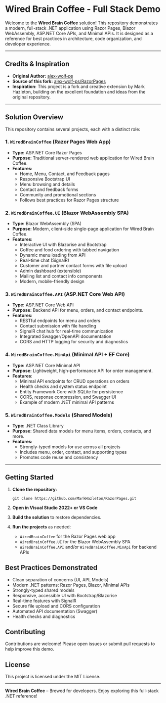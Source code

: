 # Wired Brain Coffee - Full Stack Demo

Welcome to the **Wired Brain Coffee** solution! This repository demonstrates a modern, full-stack .NET application using Razor Pages, Blazor WebAssembly, ASP.NET Core APIs, and Minimal APIs. It is designed as a reference for best practices in architecture, code organization, and developer experience.

---

## Credits & Inspiration

- **Original Author:** [alex-wolf-ps](https://github.com/alex-wolf-ps)
- **Source of this fork:** [alex-wolf-ps/RazorPages](https://github.com/alex-wolf-ps/RazorPages)
- **Inspiration:** This project is a fork and creative extension by Mark Hazleton, building on the excellent foundation and ideas from the original repository.

---

## Solution Overview

This repository contains several projects, each with a distinct role:

### 1. `WiredBrainCoffee` (Razor Pages Web App)

- **Type:** ASP.NET Core Razor Pages
- **Purpose:** Traditional server-rendered web application for Wired Brain Coffee.
- **Features:**
  - Home, Menu, Contact, and Feedback pages
  - Responsive Bootstrap UI
  - Menu browsing and details
  - Contact and feedback forms
  - Community and promotional sections
  - Follows best practices for Razor Pages structure

### 2. `WiredBrainCoffee.UI` (Blazor WebAssembly SPA)

- **Type:** Blazor WebAssembly (SPA)
- **Purpose:** Modern, client-side single-page application for Wired Brain Coffee.
- **Features:**
  - Interactive UI with Blazorise and Bootstrap
  - Coffee and food ordering with tabbed navigation
  - Dynamic menu loading from API
  - Real-time chat (SignalR)
  - Customer and partner contact forms with file upload
  - Admin dashboard (extensible)
  - Mailing list and contact info components
  - Modern, mobile-friendly design

### 3. `WiredBrainCoffee.API` (ASP.NET Core Web API)

- **Type:** ASP.NET Core Web API
- **Purpose:** Backend API for menu, orders, and contact endpoints.
- **Features:**
  - RESTful endpoints for menu and orders
  - Contact submission with file handling
  - SignalR chat hub for real-time communication
  - Integrated Swagger/OpenAPI documentation
  - CORS and HTTP logging for security and diagnostics

### 4. `WiredBrainCoffee.MinApi` (Minimal API + EF Core)

- **Type:** ASP.NET Core Minimal API
- **Purpose:** Lightweight, high-performance API for order management.
- **Features:**
  - Minimal API endpoints for CRUD operations on orders
  - Health checks and system status endpoint
  - Entity Framework Core with SQLite for persistence
  - CORS, response compression, and Swagger UI
  - Example of modern .NET minimal API patterns

### 5. `WiredBrainCoffee.Models` (Shared Models)

- **Type:** .NET Class Library
- **Purpose:** Shared data models for menu items, orders, contacts, and more.
- **Features:**
  - Strongly-typed models for use across all projects
  - Includes menu, order, contact, and supporting types
  - Promotes code reuse and consistency

---

## Getting Started

1. **Clone the repository:**

   ```pwsh
   git clone https://github.com/MarkHazleton/RazorPages.git
   ```

2. **Open in Visual Studio 2022+ or VS Code**

3. **Build the solution** to restore dependencies.

4. **Run the projects** as needed:
   - `WiredBrainCoffee` for the Razor Pages web app
   - `WiredBrainCoffee.UI` for the Blazor WebAssembly SPA
   - `WiredBrainCoffee.API` and/or `WiredBrainCoffee.MinApi` for backend APIs

## Best Practices Demonstrated

- Clean separation of concerns (UI, API, Models)
- Modern .NET patterns: Razor Pages, Blazor, Minimal APIs
- Strongly-typed shared models
- Responsive, accessible UI with Bootstrap/Blazorise
- Real-time features with SignalR
- Secure file upload and CORS configuration
- Automated API documentation (Swagger)
- Health checks and diagnostics

## Contributing

Contributions are welcome! Please open issues or submit pull requests to help improve this demo.

## License

This project is licensed under the MIT License.

---

**Wired Brain Coffee** – Brewed for developers. Enjoy exploring this full-stack .NET reference!
